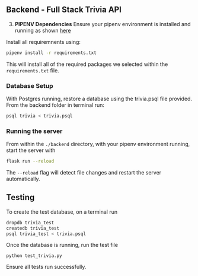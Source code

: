 ## Backend - Full Stack Trivia API 


3. **PIPENV Dependencies** 
Ensure your pipenv environment is installed and running as shown [here](../readme.md)

Install all requiremnents using:
```bash
pipenv install -r requirements.txt
```
This will install all of the required packages we selected within the `requirements.txt` file.


### Database Setup
With Postgres running, restore a database using the trivia.psql file provided. From the backend folder in terminal run:
```bash
psql trivia < trivia.psql
```

### Running the server

From within the `./backend` directory, with your pipenv environment running, start the server with 


```bash
flask run --reload
```

The `--reload` flag will detect file changes and restart the server automatically.



## Testing
To create the test database, on a terminal run 

```bash
dropdb trivia_test
createdb trivia_test
psql trivia_test < trivia.psql
```
Once the database is running, run the test file

```
python test_trivia.py
```

Ensure all tests run successfully.